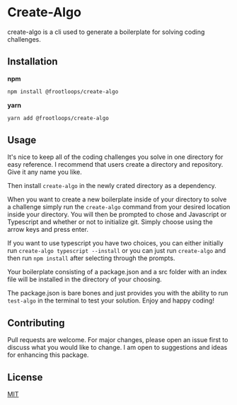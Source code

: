 # Create-Algo

create-algo is a cli used to generate a boilerplate for solving coding challenges.

## Installation

**npm**

```bash
npm install @frootloops/create-algo
```

**yarn**

```bash
yarn add @frootloops/create-algo
```

## Usage

It's nice to keep all of the coding challenges you solve in one directory for easy reference. I recommend that users create a directory and repository. Give it any name you like.

Then install `create-algo` in the newly crated directory as a dependency.

When you want to create a new boilerplate inside of your directory to solve a challenge simply run the `create-algo` command from your desired location inside your directory. You will then be prompted to chose and Javascript or Typescript and whether or not to initialize git. Simply choose using the arrow keys and press enter.

If you want to use typescript you have two choices, you can either initially run `create-algo typescript --install` or you can just run `create-algo` and then run `npm install` after selecting through the prompts.

Your boilerplate consisting of a package.json and a src folder with an index file will be installed in the directory of your choosing.

The package.json is bare bones and just provides you with the ability to run `test-algo` in the terminal to test your solution. Enjoy and happy coding!

## Contributing

Pull requests are welcome. For major changes, please open an issue first to discuss what you would like to change. I am open to suggestions and ideas for enhancing this package.

## License

[MIT](https://choosealicense.com/licenses/mit/)
